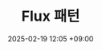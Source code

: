 ---
layout: post
title: Flux 패턴
date: 2025-02-19 12:05 +09:00
categories: [Java, Beginning]
tags: [java]
---